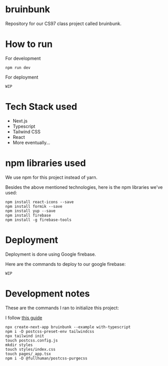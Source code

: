 # bruinbunk
Repository for our CS97 class project called bruinbunk.

# How to run

For development 

```
npm run dev
```

For deployment
```
WIP
```

# Tech Stack used

* Next.js
* Typescript
* Tailwind CSS
* React
* More eventually...

# npm libraries used

We use npm for this project instead of yarn.

Besides the above mentioned technologies, here is the npm libraries we've used:
```
npm install react-icons --save 
npm install formik --save 
npm install yup --save
npm install firebase
npm install -g firebase-tools
```

# Deployment

Deployment is done using Google firebase.

Here are the commands to deploy to our google firebase:

```
WIP
```

# Development notes

These are the commands I ran to initialize this project:

I follow [this guide](https://blog.saeloun.com/2022/02/03/create-typescript-next-js-tailwind-application)

```
npx create-next-app bruinbunk --example with-typescript
npm i -D postcss-preset-env tailwindcss
npx tailwind init
touch postcss.config.js
mkdir styles
touch styles/index.css
touch pages/_app.tsx
npm i -D @fullhuman/postcss-purgecss
```
